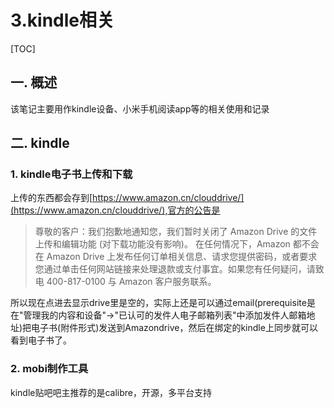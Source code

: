 # 3.kindle相关
[TOC]
## 一. 概述
该笔记主要用作kindle设备、小米手机阅读app等的相关使用和记录
## 二. kindle
### 1. kindle电子书上传和下载
上传的东西都会存到[https://www.amazon.cn/clouddrive/](https://www.amazon.cn/clouddrive/),官方的公告是
>尊敬的客户：我们抱歉地通知您，我们暂时关闭了 Amazon Drive 的文件上传和编辑功能 (对下载功能没有影响)。 在任何情况下，Amazon 都不会在 Amazon Drive 上发布任何订单相关信息、请求您提供密码，或者要求您通过单击任何网站链接来处理退款或支付事宜。如果您有任何疑问，请致电 400-817-0100 与 Amazon 客户服务联系。

所以现在点进去显示drive里是空的，实际上还是可以通过email(prerequisite是在"管理我的内容和设备"->"已认可的发件人电子邮箱列表"中添加发件人邮箱地址)把电子书(附件形式)发送到Amazondrive，然后在绑定的kindle上同步就可以看到电子书了。
### 2. mobi制作工具
kindle贴吧吧主推荐的是calibre，开源，多平台支持
